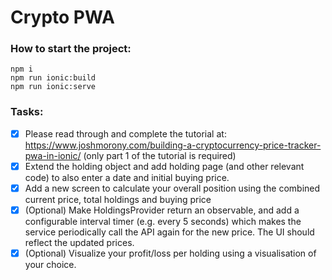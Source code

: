 # Crypto PWA
### How to start the project:
```
npm i
npm run ionic:build
npm run ionic:serve
```
### Tasks:
- [x] Please read through and complete the tutorial at: https://www.joshmorony.com/building-a-cryptocurrency-price-tracker-pwa-in-ionic/ (only part 1 of the tutorial is required)
- [x] Extend the holding object and add holding page (and other relevant code) to also enter a date and initial buying price.
- [x] Add a new screen to calculate your overall position using the combined current price, total holdings and buying price
- [x] (Optional) Make HoldingsProvider return an observable, and add a configurable interval timer (e.g. every 5 seconds) which makes the service periodically call the API again for the new price. The UI should reflect the updated prices.
- [x] (Optional) Visualize your profit/loss per holding using a visualisation of your choice.